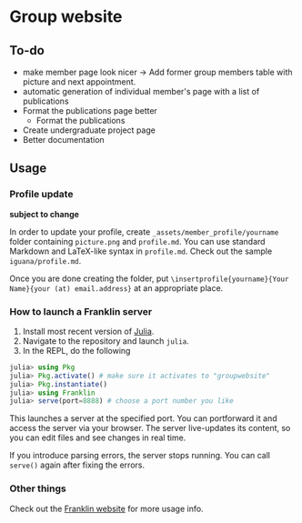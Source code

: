 # Group website

## To-do
- make member page look nicer -> Add former group members table with picture and next appointment.
- automatic generation of individual member's page with a list of publications
- Format the publications page better
    - Format the publications
- Create undergraduate project page
- Better documentation

## Usage

### Profile update

**subject to change**

In order to update your profile, create `_assets/member_profile/yourname`  folder containing `picture.png` and `profile.md`. You can use standard Markdown and LaTeX-like syntax in `profile.md`. Check out the sample `iguana/profile.md`.

Once you are done creating the folder, put `\insertprofile{yourname}{Your Name}{your (at) email.address}` at an appropriate place.

### How to launch a Franklin server

1. Install most recent version of [Julia](https://julialang.org/downloads/).
2. Navigate to the repository and launch `julia`.
3. In the REPL, do the following
```julia
julia> using Pkg
julia> Pkg.activate() # make sure it activates to "groupwebsite"
julia> Pkg.instantiate()
julia> using Franklin
julia> serve(port=8888) # choose a port number you like
```

This launches a server at the specified port. You can portforward it and access the server via your browser. The server live-updates its content, so you can edit files and see changes in real time.

If you introduce parsing errors, the server stops running. You can call `serve()` again after fixing the errors.

### Other things

Check out the [Franklin website](https://franklinjl.org/) for more usage info.